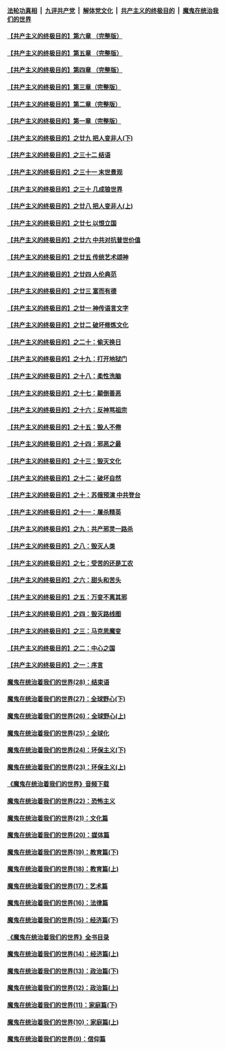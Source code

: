 

####  [法轮功真相](../../../../basic/blob/master/README.md?t=06051301) &nbsp;|&nbsp; [九评共产党](../../../../9ping.md/blob/master/README.md?t=06051301) &nbsp;|&nbsp; [解体党文化](../../../../jtdwh.md/blob/master/README.md?t=06051301)  &nbsp;|&nbsp; [共产主义的终极目的](../../../../gczydzjmd.md/blob/master/README.md?t=06051301) &nbsp;|&nbsp; [魔鬼在统治我们的世界](../../../../mgztzwmdsj.md/blob/master/README.md?t=06051301) 

#### [【共产主义的终极目的】第六章 （完整版）](../pages/nsc422/n11428913.md?t=06051301) 

#### [【共产主义的终极目的】第五章 （完整版）](../pages/nsc422/n11428912.md?t=06051301) 

#### [【共产主义的终极目的】第四章 （完整版）](../pages/nsc422/n11428907.md?t=06051301) 

#### [【共产主义的终极目的】第三章（完整版）](../pages/nsc422/n11428848.md?t=06051301) 

#### [【共产主义的终极目的】第二章（完整版）](../pages/nsc422/n11428831.md?t=06051301) 

#### [【共产主义的终极目的】第一章（完整版）](../pages/nsc422/n11417651.md?t=06051301) 

#### [【共产主义的终极目的】之廿九 把人变非人(下)](../pages/nsc422/n11344140.md?t=06051301) 

#### [【共产主义的终极目的】之三十二 结语](../pages/nsc422/n11360535.md?t=06051301) 

#### [【共产主义的终极目的】之三十一 末世景观](../pages/nsc422/n11351129.md?t=06051301) 

#### [【共产主义的终极目的】之三十 几成狼世界](../pages/nsc422/n11348280.md?t=06051301) 

#### [【共产主义的终极目的】之廿八 把人变非人(上)](../pages/nsc422/n11340492.md?t=06051301) 

#### [【共产主义的终极目的】之廿七 以恨立国](../pages/nsc422/n11336944.md?t=06051301) 

#### [【共产主义的终极目的】之廿六 中共对抗普世价值](../pages/nsc422/n11324785.md?t=06051301) 

#### [【共产主义的终极目的】之廿五 传统艺术颂神](../pages/nsc422/n11296396.md?t=06051301) 

#### [【共产主义的终极目的】之廿四 人伦典范](../pages/nsc422/n11296397.md?t=06051301) 

#### [【共产主义的终极目的】之廿三 富而有德](../pages/nsc422/n11283598.md?t=06051301) 

#### [【共产主义的终极目的】之廿一 神传语言文字](../pages/nsc422/n11263265.md?t=06051301) 

#### [【共产主义的终极目的】之廿二 破坏修炼文化](../pages/nsc422/n11245728.md?t=06051301) 

#### [【共产主义的终极目的】之二十：偷天换日](../pages/nsc422/n11238846.md?t=06051301) 

#### [【共产主义的终极目的】之十九：打开地狱门](../pages/nsc422/n11206376.md?t=06051301) 

#### [【共产主义的终极目的】之十八：柔性洗脑](../pages/nsc422/n11199994.md?t=06051301) 

#### [【共产主义的终极目的】之十七：颠倒善恶](../pages/nsc422/n11179782.md?t=06051301) 

#### [【共产主义的终极目的】之十六：反神骂祖宗](../pages/nsc422/n11166798.md?t=06051301) 

#### [【共产主义的终极目的】之十五：毁人不倦](../pages/nsc422/n11166792.md?t=06051301) 

#### [【共产主义的终极目的】之十四：邪恶之最](../pages/nsc422/n11150249.md?t=06051301) 

#### [【共产主义的终极目的】之十三：毁灭文化](../pages/nsc422/n11135227.md?t=06051301) 

#### [【共产主义的终极目的】之十二：破坏自然](../pages/nsc422/n11135214.md?t=06051301) 

#### [【共产主义的终极目的】之十：苏俄预演 中共登台](../pages/nsc422/n11118424.md?t=06051301) 

#### [【共产主义的终极目的】之十一：屠杀精英](../pages/nsc422/n11118442.md?t=06051301) 

#### [【共产主义的终极目的】之九：共产邪灵一路杀](../pages/nsc422/n11114139.md?t=06051301) 

#### [【共产主义的终极目的】之八：毁灭人类](../pages/nsc422/n11108503.md?t=06051301) 

#### [【共产主义的终极目的】之七：受苦的还是工农](../pages/nsc422/n11101809.md?t=06051301) 

#### [【共产主义的终极目的】之六：甜头和苦头](../pages/nsc422/n11096971.md?t=06051301) 

#### [【共产主义的终极目的】之五：万变不离其邪](../pages/nsc422/n11091285.md?t=06051301) 

#### [【共产主义的终极目的】之四：毁灭路线图](../pages/nsc422/n11086284.md?t=06051301) 

#### [【共产主义的终极目的】之三：马克思魔变](../pages/nsc422/n11061941.md?t=06051301) 

#### [【共产主义的终极目的】之二：中心之国](../pages/nsc422/n11047728.md?t=06051301) 

#### [【共产主义的终极目的】之一：序言](../pages/nsc422/n11086077.md?t=06051301) 

#### [魔鬼在统治着我们的世界(28)：结束语](../pages/nsc422/n10936246.md?t=06051301) 

#### [魔鬼在统治着我们的世界(27)：全球野心(下)](../pages/nsc422/n10928319.md?t=06051301) 

#### [魔鬼在统治着我们的世界(26)：全球野心(上)](../pages/nsc422/n10900318.md?t=06051301) 

#### [魔鬼在统治着我们的世界(25)：全球化](../pages/nsc422/n10788205.md?t=06051301) 

#### [魔鬼在统治着我们的世界(24)：环保主义(下)](../pages/nsc422/n10695307.md?t=06051301) 

#### [魔鬼在统治着我们的世界(23)：环保主义(上)](../pages/nsc422/n10688613.md?t=06051301) 

#### [《魔鬼在统治着我们的世界》音频下载](../pages/nsc422/n10635553.md?t=06051301) 

#### [魔鬼在统治着我们的世界(22)：恐怖主义](../pages/nsc422/n10614727.md?t=06051301) 

#### [魔鬼在统治着我们的世界(21)：文化篇](../pages/nsc422/n10597706.md?t=06051301) 

#### [魔鬼在统治着我们的世界(20)：媒体篇](../pages/nsc422/n10586579.md?t=06051301) 

#### [魔鬼在统治着我们的世界(19)：教育篇(下)](../pages/nsc422/n10564808.md?t=06051301) 

#### [魔鬼在统治着我们的世界(18)：教育篇(上)](../pages/nsc422/n10526970.md?t=06051301) 

#### [魔鬼在统治着我们的世界(17)：艺术篇](../pages/nsc422/n10499093.md?t=06051301) 

#### [魔鬼在统治着我们的世界(16)：法律篇](../pages/nsc422/n10485969.md?t=06051301) 

#### [魔鬼在统治着我们的世界(15)：经济篇(下)](../pages/nsc422/n10469975.md?t=06051301) 

#### [《魔鬼在统治着我们的世界》全书目录](../pages/nsc422/n10464261.md?t=06051301) 

#### [魔鬼在统治着我们的世界(14)：经济篇(上)](../pages/nsc422/n10457370.md?t=06051301) 

#### [魔鬼在统治着我们的世界(13)：政治篇(下)](../pages/nsc422/n10448270.md?t=06051301) 

#### [魔鬼在统治着我们的世界(12)：政治篇(上)](../pages/nsc422/n10444576.md?t=06051301) 

#### [魔鬼在统治着我们的世界(11)：家庭篇(下)](../pages/nsc422/n10440961.md?t=06051301) 

#### [魔鬼在统治着我们的世界(10)：家庭篇(上)](../pages/nsc422/n10435448.md?t=06051301) 

#### [魔鬼在统治着我们的世界(9)：信仰篇](../pages/nsc422/n10432159.md?t=06051301) 

